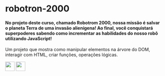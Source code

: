 # robotron-2000

#### No projeto deste curso, chamado Robotrom 2000, nossa missão é salvar o planeta Terra de uma invasão alienígena! Ao final, você conquistará superpoderes sabendo como incrementar as habilidades do nosso robô utilizando JavaScript!

Um projeto que mostra como manipular elementos na árvore do DOM, interagir com HTML, criar funções, operações lógicas.

<img src="https://cdn.jsdelivr.net/gh/devicons/devicon/icons/html5/html5-plain-wordmark.svg" width="30" height="30"/> <img src="https://cdn.jsdelivr.net/gh/devicons/devicon/icons/css3/css3-plain-wordmark.svg" width="30" height="30" /> 
